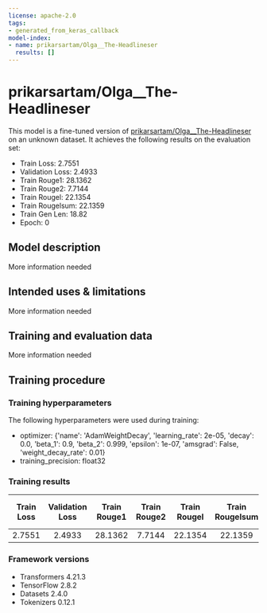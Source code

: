 ```yaml
---
license: apache-2.0
tags:
- generated_from_keras_callback
model-index:
- name: prikarsartam/Olga__The-Headlineser
  results: []
---
```


<!-- This model card has been generated automatically according to the information Keras had access to. You should
probably proofread and complete it, then remove this comment. -->

# prikarsartam/Olga__The-Headlineser

This model is a fine-tuned version of [prikarsartam/Olga__The-Headlineser](https://huggingface.co/prikarsartam/Olga__The-Headlineser) on an unknown dataset.
It achieves the following results on the evaluation set:
- Train Loss: 2.7551
- Validation Loss: 2.4933
- Train Rouge1: 28.1362
- Train Rouge2: 7.7144
- Train Rougel: 22.1354
- Train Rougelsum: 22.1359
- Train Gen Len: 18.82
- Epoch: 0

## Model description

More information needed

## Intended uses & limitations

More information needed

## Training and evaluation data

More information needed

## Training procedure

### Training hyperparameters

The following hyperparameters were used during training:
- optimizer: {'name': 'AdamWeightDecay', 'learning_rate': 2e-05, 'decay': 0.0, 'beta_1': 0.9, 'beta_2': 0.999, 'epsilon': 1e-07, 'amsgrad': False, 'weight_decay_rate': 0.01}
- training_precision: float32

### Training results

| Train Loss | Validation Loss | Train Rouge1 | Train Rouge2 | Train Rougel | Train Rougelsum | Train Gen Len | Epoch |
|:----------:|:---------------:|:------------:|:------------:|:------------:|:---------------:|:-------------:|:-----:|
| 2.7551     | 2.4933          | 28.1362      | 7.7144       | 22.1354      | 22.1359         | 18.82         | 0     |


### Framework versions

- Transformers 4.21.3
- TensorFlow 2.8.2
- Datasets 2.4.0
- Tokenizers 0.12.1

